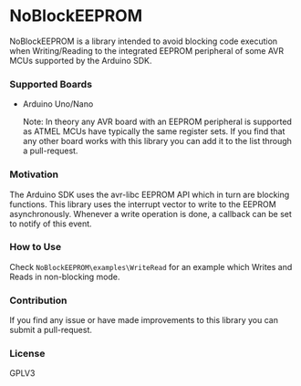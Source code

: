# NoBlockEEPROM

NoBlockEEPROM is a library intended to avoid blocking code execution when Writing/Reading to the integrated EEPROM peripheral of some AVR MCUs supported by the Arduino SDK.

### Supported Boards

- Arduino Uno/Nano

  Note: In theory any AVR board with an EEPROM peripheral is supported as ATMEL MCUs have typically the same register sets. If you find that any other board works with this library you can add it to the list through a pull-request.

### Motivation

The Arduino SDK uses the avr-libc EEPROM API which in turn are blocking functions. This library uses the interrupt vector to write to the EEPROM asynchronously. Whenever a write operation is done, a callback can be set to notify of this event.



### How to Use

Check `NoBlockEEPROM\examples\WriteRead` for an example which Writes and Reads in non-blocking mode.

### Contribution

If you find any issue or have made improvements to this library you can submit a pull-request.



### License

GPLV3